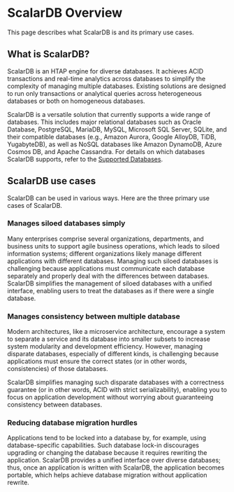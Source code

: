# ScalarDB Overview

This page describes what ScalarDB is and its primary use cases.

## What is ScalarDB?

ScalarDB is an HTAP engine for diverse databases. It achieves ACID transactions and real-time analytics across databases to simplify the complexity of managing multiple databases. Existing solutions are designed to run only transactions or analytical queries across heterogeneous databases or both on homogeneous databases.

ScalarDB is a versatile solution that currently supports a wide range of databases. This includes major relational databases such as Oracle Database, PostgreSQL, MariaDB, MySQL, Microsoft SQL Server, SQLite, and their compatible databases (e.g., Amazon Aurora, Google AlloyDB, TiDB, YugabyteDB), as well as NoSQL databases like Amazon DynamoDB, Azure Cosmos DB, and Apache Cassandra.
For details on which databases ScalarDB supports, refer to the [Supported Databases](docs/scalardb-supported-databases.md).

## ScalarDB use cases

ScalarDB can be used in various ways.
Here are the three primary use cases of ScalarDB.

### Manages siloed databases simply
Many enterprises comprise several organizations, departments, and business units to support agile business operations, which leads to siloed information systems; different organizations likely manage different applications with different databases. Managing such siloed databases is challenging because applications must communicate each database separately and properly deal with the differences between databases. ScalarDB simplifies the management of siloed databases with a unified interface, enabling users to treat the databases as if there were a single database.

### Manages consistency between multiple database
Modern architectures, like a microservice architecture, encourage a system to separate a service and its database into smaller subsets to increase system modularity and development efficiency. However, managing disparate databases, especially of different kinds, is challenging because applications must ensure the correct states (or in other words, consistencies) of those databases.

ScalarDB simplifies managing such disparate databases with a correctness guarantee (or in other words, ACID with strict serializability), enabling you to focus on application development without worrying about guaranteeing consistency between databases.

### Reducing database migration hurdles

Applications tend to be locked into a database by, for example, using database-specific capabilities. Such database lock-in discourages upgrading or changing the database because it requires rewriting the application. ScalarDB provides a unified interface over diverse databases; thus, once an application is written with ScalarDB, the application becomes portable, which helps achieve database migration without application rewrite.